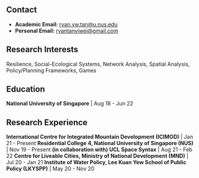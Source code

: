 ## Contact
- **Academic Email:** ryan.yw.tan@u.nus.edu
- **Personal Email:** ryantanyiwei@gmail.com

## Research Interests
Resilience, Social-Ecological Systems, Network Analysis, Spatial Analysis, Policy/Planning Frameworks, Games 

## Education
**National University of Singapore** | Aug 18 - Jun 22

## Research Experience
**International Centre for Integrated Mountain Development (ICIMOD)** | Jan 21 - Present
**Residential College 4, National University of Singapore (NUS)** | Nov 19 - Present
**(in collaboration with) UCL Space Syntax** | Aug 21 - Feb 22
**Centre for Liveable Cities, Ministry of National Development (MND)** | Jul 20 - Jan 21
**Institute of Water Policy, Lee Kuan Yew School of Public Policy (LKYSPP)** | May 20 - Nov 20
